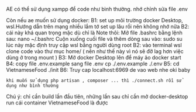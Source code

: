 AE có thể sử dụng xampp để code như bình thường. nhớ chỉnh sửa file .env

Còn nếu ae muốn sử dụng docker:
B1: set up môi trường docker Desktop, wsl.Hướng dẫn trên mạng nhiều lắm tớ set up lâu rồi nên không nhớ nữa
B2: cái này khá quan trọng mặc dù chỉ là Note thôi: 
    Mở file .bashrc bằng lệnh sau:
        nano ~/.bashrc
    Cuộn xuống cuối file và thêm dòng sau vào:
        sudo su
    lúc này mặc định truy cập wsl bằng người dùng root
B2: vào terminal wsl clone code vào thư mục home/ ( nên như thế này vì nó sẽ đỡ lag hơn việc dùng ở trong mount )
B3: Mở docker Desktop lên để máy ảo docker start
B4: copy file .env.example sang file .env
    cp ./.env.example ./.env
B5: cd VietnameseFood 
    ./init
B6: Truy cap localhost:6969 de vao web nhe oki baby
    
    khi muốn sử dụng php artisan , composer ... thì ./connect.sh rồi sử dụng như bình thường

Chú ý: chỉ cần build lần đầu tiên, những lần sau chỉ cần mở docker-desktop run cái container VietnameseFood là được
